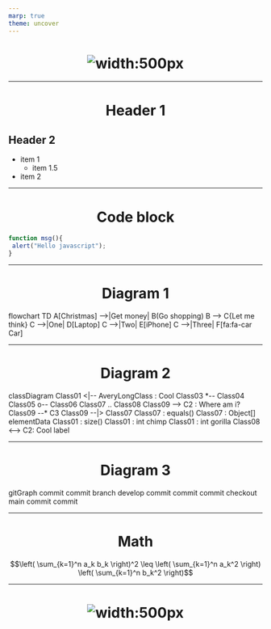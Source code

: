 ```yaml
---
marp: true
theme: uncover
---
```

<script type="module">
  import mermaid from 'https://cdn.jsdelivr.net/npm/mermaid@10/dist/mermaid.esm.min.mjs';
  mermaid.initialize({ startOnLoad: true });
</script>

<style>
  :root {
    --color-background: #134;
    --color-background-code: #333;
    --color-background-paginate: #fff;
    --color-foreground: #fff;
    --color-highlight: #99c;
    --color-highlight-hover: #fff;
    --color-highlight-heading: #99c;
    --color-header: #fff;
    --color-header-shadow: transparent;
  }
h1 {
  text-align: center;
}
h4,h3,h2{
    text-align: left
}
ul{
    margin: 0px
}
p{
  text-align: left  
}
</style>

<!-- _paginate: skip -->
# ![width:500px](solidify-logo.png)
---
# Header 1
## Header 2

- item 1
  - item 1.5
- item 2


<!-- 
Add a comment like this and it will be rendered as speaker notes when exporting the slide deck.
- Talk about this.
- and this.
-->

---
# Code block
```javascript
function msg(){  
 alert("Hello javascript");  
}  
``````
---
# Diagram 1
<div class="mermaid">
flowchart TD
    A[Christmas] -->|Get money| B(Go shopping)
    B --> C{Let me think}
    C -->|One| D[Laptop]
    C -->|Two| E[iPhone]
    C -->|Three| F[fa:fa-car Car]
</div>

---
# Diagram 2
<div class="mermaid">
classDiagram
Class01 <|-- AveryLongClass : Cool
Class03 *-- Class04
Class05 o-- Class06
Class07 .. Class08
Class09 --> C2 : Where am i?
Class09 --* C3
Class09 --|> Class07
Class07 : equals()
Class07 : Object[] elementData
Class01 : size()
Class01 : int chimp
Class01 : int gorilla
Class08 <--> C2: Cool label
</div>

---
# Diagram 3
<div class="mermaid">
    gitGraph
       commit
       commit
       branch develop
       commit
       commit
       commit
       checkout main
       commit
       commit
</div>

---
# Math
$$\left( \sum_{k=1}^n a_k b_k \right)^2 \leq \left( \sum_{k=1}^n a_k^2 \right) \left( \sum_{k=1}^n b_k^2 \right)$$

---
# ![width:500px](solidify-logo.png)
